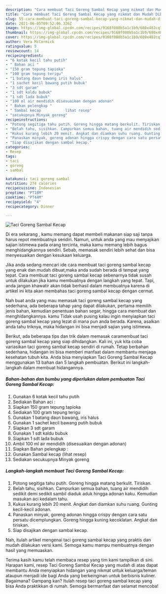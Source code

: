 ```yaml
---
description: "Cara membuat Taci Goreng Sambal Kecap yang nikmat dan Mudah Dibuat"
title: "Cara membuat Taci Goreng Sambal Kecap yang nikmat dan Mudah Dibuat"
slug: 55-cara-membuat-taci-goreng-sambal-kecap-yang-nikmat-dan-mudah-dibuat
date: 2021-06-05T09:52:06.326Z
image: https://img-global.cpcdn.com/recipes/9168f080b5a1c1b9/680x482cq70/taci-goreng-sambal-kecap-foto-resep-utama.jpg
thumbnail: https://img-global.cpcdn.com/recipes/9168f080b5a1c1b9/680x482cq70/taci-goreng-sambal-kecap-foto-resep-utama.jpg
cover: https://img-global.cpcdn.com/recipes/9168f080b5a1c1b9/680x482cq70/taci-goreng-sambal-kecap-foto-resep-utama.jpg
author: Vera McCormick
ratingvalue: 5
reviewcount: 14
recipeingredient:
- "6 kotak kecil tahu putih"
- " Bahan aci "
- "150 gram tepung tapioka"
- "100 gram tepung terigu"
- "1 batang daun bawang iris halus"
- "1 sachet kecil bawang putih bubuk"
- "3 sdt garam"
- "1 sdt kaldu bubuk"
- "1 sdt lada bubuk"
- "100 ml air mendidih disesuaikan dengan adonan"
- " Bahan pelengkap "
- " Sambal kecap           lihat resep"
- "secukupnya Minyak goreng"
recipeinstructions:
- "Potong segitiga tahu putih. Goreng hingga matang berkulit. Tiriskan."
- "Belah tahu, sisihkan. Campurkan semua bahan, tuang air mendidih sedikit demi sedikit sambil diaduk aduk hingga adonan kaku. Kemudian masukan aci kedalam tahu."
- "Kukus kurang lebih 20 menit. Angkat dan diamkan suhu ruang. Gunting kecil-kecil adonan."
- "Panaskan minyak, goreng adonan hingga crispy dengan cara satu persatu dicemplungkan. Goreng hingga kuning kecoklatan. Angkat dan tiriskan."
- "Siap disajikan dengan sambal kecap."
categories:
- Resep
tags:
- taci
- goreng
- sambal

katakunci: taci goreng sambal 
nutrition: 274 calories
recipecuisine: Indonesian
preptime: "PT18M"
cooktime: "PT44M"
recipeyield: "4"
recipecategory: Dinner

---
```



![Taci Goreng Sambal Kecap](https://img-global.cpcdn.com/recipes/9168f080b5a1c1b9/680x482cq70/taci-goreng-sambal-kecap-foto-resep-utama.jpg)

Di era  sekarang , kamu memang dapat membeli makanan siap saji tanpa harus repot membuatnya sendiri. Namun, untuk anda yang mau menyajikan sajian istimewa pada orang tercinta, maka kamu memang lebih bagus menghidangkannya sendiri. Sebab, memasak sendiri lebih sehat dan bisa menyesuaikan dengan kesukaan keluarga.

Jika anda sedang mencari ide cara membuat taci goreng sambal kecap yang enak dan mudah dibuat,maka anda sudah berada di tempat yang tepat. Cara membuat taci goreng sambal kecap  sebenarnya tidak susah untuk dilakukan jika kamu membuatnya dengan langkah yang tepat. Tapi, anda jangan khawatir akan tidak berhasil dalam membuatnya 
karena di artikel ini kita akan membahas taci goreng sambal kecap dengan cermat.  



Nah buat anda yang mau memasak taci goreng sambal kecap yang sederhana, ada beberapa tahap yang dapat dilakukan, pertama memilih jenis bahan, kemudian penentuan bahan segar, hingga cara membuat dan menghidangkannya. kamu Tidak usah pusing kalau ingin menyiapkan taci goreng sambal kecap yang lezat di mana pun anda berada. Karena, asalkan anda  tahu triknya, maka hidangan ini bisa menjadi sajian yang istimewa.

Berikut, ada beberapa tips dan trik dalam memasak caramembuat taci goreng sambal kecap yang siap dihidangkan. Kali ini, yuk kita coba variasikan taci goreng sambal kecap sendiri di rumah. Tetap berbahan sederhana, hidangan ini bisa memberi manfaat dalam membantu menjaga kesehatan tubuh kita. Anda bisa menyiapkan Taci Goreng Sambal Kecap menggunakan 13 bahan dan 5 langkah pembuatan. Berikut ini langkah-langkah dalam membuat hidangannya.

<!--inarticleads1-->

##### Bahan-bahan dan bumbu yang diperlukan dalam pembuatan Taci Goreng Sambal Kecap:

1. Gunakan 6 kotak kecil tahu putih
1. Sediakan  Bahan aci :
1. Siapkan 150 gram tepung tapioka
1. Sediakan 100 gram tepung terigu
1. Gunakan 1 batang daun bawang, iris halus
1. Gunakan 1 sachet kecil bawang putih bubuk
1. Siapkan 3 sdt garam
1. Gunakan 1 sdt kaldu bubuk
1. Siapkan 1 sdt lada bubuk
1. Ambil 100 ml air mendidih (disesuaikan dengan adonan)
1. Siapkan  Bahan pelengkap :
1. Gunakan  Sambal kecap           (lihat resep)
1. Sediakan secukupnya Minyak goreng




<!--inarticleads2-->

##### Langkah-langkah membuat Taci Goreng Sambal Kecap:

1. Potong segitiga tahu putih. Goreng hingga matang berkulit. Tiriskan.
1. Belah tahu, sisihkan. Campurkan semua bahan, tuang air mendidih sedikit demi sedikit sambil diaduk aduk hingga adonan kaku. Kemudian masukan aci kedalam tahu.
1. Kukus kurang lebih 20 menit. Angkat dan diamkan suhu ruang. Gunting kecil-kecil adonan.
1. Panaskan minyak, goreng adonan hingga crispy dengan cara satu persatu dicemplungkan. Goreng hingga kuning kecoklatan. Angkat dan tiriskan.
1. Siap disajikan dengan sambal kecap.




Nah, itulah artikel mengenai  taci goreng sambal kecap  yang praktis dan mudah dilakukan versi kami. Semoga kamu mampu membuatnya dengan hasil yang memuaskan. 

Terima kasih kamu telah membaca resep yang tim kami tampilkan di sini. Harapan kami, resep  Taci Goreng Sambal Kecap yang mudah di atas dapat membantu Anda menyiapkan hidangan yang nikmat untuk keluarga/teman ataupun menjadi ide bagi Anda yang berkeinginan untuk berbisnis kuliner. Bagaimana? Gampang kan? Itulah resep taci goreng sambal kecap yang bisa Anda praktikkan di rumah. Semoga bermanfaat dan selamat mencoba!

